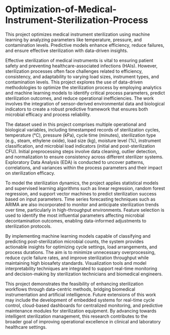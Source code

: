 # Optimization-of-Medical-Instrument-Sterilization-Process
This project optimizes medical instrument sterilization using machine learning by analyzing parameters like temperature, pressure, and contamination levels. Predictive models enhance efficiency, reduce failures, and ensure effective sterilization with data-driven insights.


Effective sterilization of medical instruments is vital to ensuring patient safety and preventing healthcare-associated infections (HAIs). However, sterilization processes often face challenges related to efficiency, consistency, and adaptability to varying load sizes, instrument types, and contamination levels. This project explores the use of data-driven methodologies to optimize the sterilization process by employing analytics and machine learning models to identify critical process parameters, predict sterilization outcomes, and reduce operational inefficiencies. The work involves the integration of sensor-derived environmental data and biological indicators to create a robust predictive framework that ensures both microbial efficacy and process reliability.

The dataset used in this project comprises multiple operational and biological variables, including timestamped records of sterilization cycles, temperature (°C), pressure (kPa), cycle time (minutes), sterilization type (e.g., steam, ethylene oxide), load size (kg), moisture level (%), instrument classification, and microbial load indicators (initial and post-sterilization CFU). Initial preprocessing steps involve data cleaning, outlier detection, and normalization to ensure consistency across different sterilizer systems. Exploratory Data Analysis (EDA) is conducted to uncover patterns, correlations, and variances within the process parameters and their impact on sterilization efficacy.

To model the sterilization dynamics, the project applies statistical models and supervised learning algorithms such as linear regression, random forest regression, and support vector machines to predict sterilization success based on input parameters. Time series forecasting techniques such as ARIMA are also incorporated to monitor and anticipate sterilization trends over time, particularly in high-throughput environments. Feature selection is used to identify the most influential parameters affecting microbial decontamination outcomes, enabling data-informed adjustments to sterilization protocols.

By implementing machine learning models capable of classifying and predicting post-sterilization microbial counts, the system provides actionable insights for optimizing cycle settings, load arrangements, and process durations. The aim is to minimize unnecessary overprocessing, reduce cycle failure rates, and improve sterilization throughput while maintaining high biosafety standards. Visualization tools and model interpretability techniques are integrated to support real-time monitoring and decision-making by sterilization technicians and biomedical engineers.

This project demonstrates the feasibility of enhancing sterilization workflows through data-centric methods, bridging biomedical instrumentation and artificial intelligence. Future extensions of this work may include the development of embedded systems for real-time cycle control, cloud-based dashboards for centralized monitoring, and predictive maintenance modules for sterilization equipment. By advancing towards intelligent sterilization management, this research contributes to the broader goal of improving operational excellence in clinical and laboratory healthcare settings.

